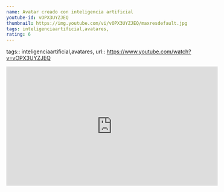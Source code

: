 ```yaml
---
name: Avatar creado con inteligencia artificial
youtube-id: vOPX3UYZJEQ
thumbnail: https://img.youtube.com/vi/vOPX3UYZJEQ/maxresdefault.jpg
tags: inteligenciaartificial,avatares,
rating: 6
---
```

tags:: inteligenciaartificial,avatares,
url:: https://www.youtube.com/watch?v=vOPX3UYZJEQ

<iframe width='560' height='315' src='https://www.youtube.com/embed/vOPX3UYZJEQ' title='YouTube video player' frameborder='0' allow='accelerometer; autoplay; clipboard-write; encrypted-media; gyroscope; picture-in-picture; web-share' allowfullscreen></iframe>



